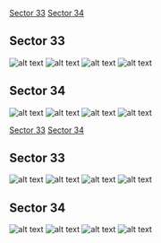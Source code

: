 [Sector 33](#sector33)
[Sector 34](#sector34)

<a name = "sector33"></a>
## Sector 33
![alt text](/tt/HATS-42_Sector_33/HATS-42_Sector_33_a_TimeSeries.png)
![alt text](/tt/HATS-42_Sector_33/HATS-42_Sector_33_b_FoldedLightCurve.png)
![alt text](/tt/HATS-42_Sector_33/HATS-42_Sector_33_b_IndividualTransitsWithFit.png)
![alt text](/tt/HATS-42_Sector_33/HATS-42_Sector_33_c_TimingResiduals.png)

<a name = "sector34"></a>
## Sector 34
![alt text](/tt/HATS-42_Sector_34/HATS-42_Sector_34_a_TimeSeries.png)
![alt text](/tt/HATS-42_Sector_34/HATS-42_Sector_34_b_FoldedLightCurve.png)
![alt text](/tt/HATS-42_Sector_34/HATS-42_Sector_34_b_IndividualTransitsWithFit.png)
![alt text](/tt/HATS-42_Sector_34/HATS-42_Sector_34_c_TimingResiduals.png)

[Sector 33](#sector33)
[Sector 34](#sector34)

<a name = "sector33"></a>
## Sector 33
![alt text](/tt/HATS-42_Sector_33/HATS-42_Sector_33_a_TimeSeries.png)
![alt text](/tt/HATS-42_Sector_33/HATS-42_Sector_33_b_FoldedLightCurve.png)
![alt text](/tt/HATS-42_Sector_33/HATS-42_Sector_33_b_IndividualTransitsWithFit.png)
![alt text](/tt/HATS-42_Sector_33/HATS-42_Sector_33_c_TimingResiduals.png)

<a name = "sector34"></a>
## Sector 34
![alt text](/tt/HATS-42_Sector_34/HATS-42_Sector_34_a_TimeSeries.png)
![alt text](/tt/HATS-42_Sector_34/HATS-42_Sector_34_b_FoldedLightCurve.png)
![alt text](/tt/HATS-42_Sector_34/HATS-42_Sector_34_b_IndividualTransitsWithFit.png)
![alt text](/tt/HATS-42_Sector_34/HATS-42_Sector_34_c_TimingResiduals.png)

